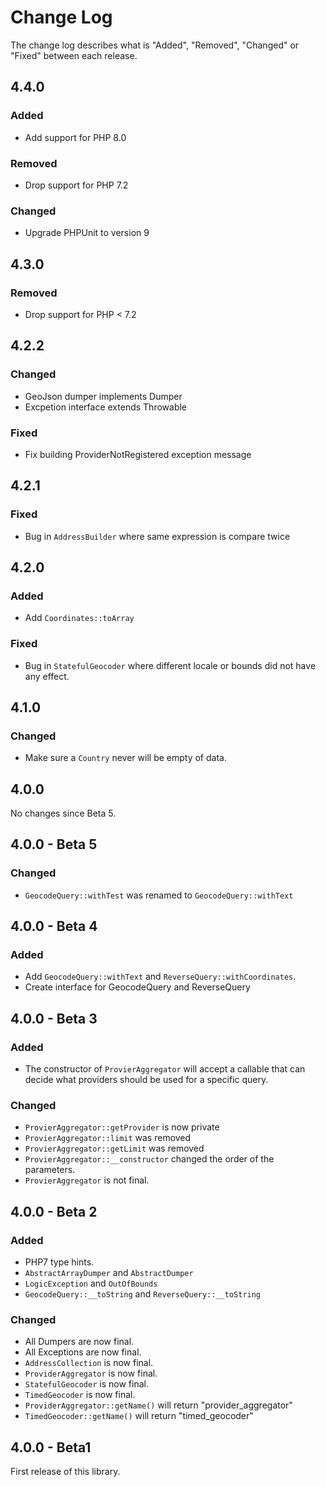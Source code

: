 # Change Log

The change log describes what is "Added", "Removed", "Changed" or "Fixed" between each release.

## 4.4.0

### Added

- Add support for PHP 8.0

### Removed

- Drop support for PHP 7.2

### Changed

- Upgrade PHPUnit to version 9

## 4.3.0

### Removed

- Drop support for PHP < 7.2

## 4.2.2

### Changed

- GeoJson dumper implements Dumper
- Excpetion interface extends Throwable

### Fixed

- Fix building ProviderNotRegistered exception message

## 4.2.1

### Fixed

- Bug in `AddressBuilder` where same expression is compare twice

## 4.2.0

### Added

- Add `Coordinates::toArray`

### Fixed

- Bug in `StatefulGeocoder` where different locale or bounds did not have any effect.

## 4.1.0

### Changed

- Make sure a `Country` never will be empty of data.

## 4.0.0

No changes since Beta 5.

## 4.0.0 - Beta 5

### Changed

- `GeocodeQuery::withTest` was renamed to `GeocodeQuery::withText`

## 4.0.0 - Beta 4

### Added

- Add `GeocodeQuery::withText` and `ReverseQuery::withCoordinates`.
- Create interface for GeocodeQuery and ReverseQuery

## 4.0.0 - Beta 3

### Added

- The constructor of `ProvierAggregator` will accept a callable that can decide what providers should be used for a specific query.

### Changed

- `ProvierAggregator::getProvider` is now private
- `ProvierAggregator::limit` was removed
- `ProvierAggregator::getLimit` was removed
- `ProvierAggregator::__constructor` changed the order of the parameters.
- `ProvierAggregator` is not final.

## 4.0.0 - Beta 2

### Added

- PHP7 type hints.
- `AbstractArrayDumper` and `AbstractDumper`
- `LogicException` and `OutOfBounds`
- `GeocodeQuery::__toString` and `ReverseQuery::__toString`

### Changed

- All Dumpers are now final.
- All Exceptions are now final.
- `AddressCollection` is now final.
- `ProviderAggregator` is now final.
- `StatefulGeocoder` is now final.
- `TimedGeocoder` is now final.
- `ProviderAggregator::getName()` will return "provider_aggregator"
- `TimedGeocoder::getName()` will return "timed_geocoder"

## 4.0.0 - Beta1

First release of this library.
